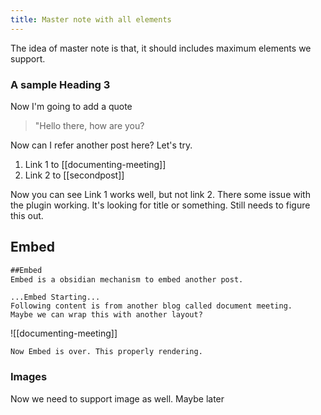 ```yaml
---
title: Master note with all elements
---
```

The idea of master note is that, it should includes maximum elements we support.

### A sample Heading 3
Now I'm going to add a quote
> "Hello there, how are you?

Now can I refer another post here? Let's try.
1. Link 1 to [[documenting-meeting]]
2. Link 2 to [[secondpost]]

Now you can see Link 1 works well, but not link 2. There some issue with the plugin working. It's looking for title or something. Still needs to figure this out.


## Embed
```markdown
##Embed
Embed is a obsidian mechanism to embed another post.
```

```
...Embed Starting... 
Following content is from another blog called document meeting. 
Maybe we can wrap this with another layout?
```

![[documenting-meeting]]

```
Now Embed is over. This properly rendering.
```


### Images
Now we need to support image as well. Maybe later

